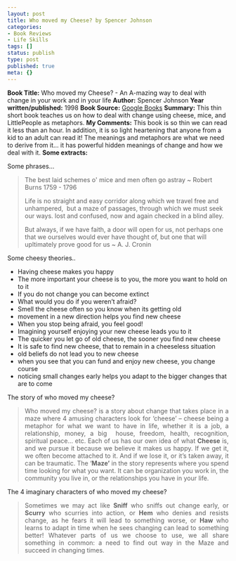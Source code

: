 ```yaml
---
layout: post
title: Who moved my Cheese? by Spencer Johnson
categories:
- Book Reviews
- Life Skills
tags: []
status: publish
type: post
published: true
meta: {}
---
```

<strong>Book Title:</strong> Who moved my Cheese? - An A-mazing way to deal with change in your work and in your life
<strong>Author:</strong> Spencer Johnson
<strong>Year written/published:</strong> 1998
<strong>Book Source:</strong> <a href="http://books.google.com/books?id=aDvqGQAACAAJ&amp;dq=who+moved+my+cheese">Google Books</a>
<strong>Summary:</strong> This thin short book teaches us on how to deal with change using cheese, mice, and LittlePeople as metaphors.
<strong>My Comments:</strong> This book is so thin we can read it less than an hour. In addition, it is so light heartening that anyone from a kid to an adult can read it! The meanings and metaphors are what we need to derive from it… it has powerful hidden meanings of change and how we deal with it.
<strong>Some extracts:</strong>

Some phrases...
<blockquote>The best laid schemes o' mice and men often go astray
~ Robert Burns
1759 - 1796

Life is no straight and easy corridor along
which we travel free and unhampered, 
but a maze of passages,
through which we must seek our ways.
lost and confused, now and again
checked in a blind alley.

But always, if we have faith,
a door will open for us,
not perhaps one that we ourselves
would ever have thought of,
but one that will upltimately
prove good for us
~ A. J. Cronin</blockquote>
Some cheesy theories..
<ul>
	<li>Having cheese makes you happy</li>
	<li>The more important your cheese is to you, the more you want to hold on to it</li>
	<li>If you do not change you can become extinct</li>
	<li>What would you do if you weren’t afraid?</li>
	<li>Smell the cheese often so you know when its getting old</li>
	<li>movement in a new direction helps you find new cheese</li>
	<li>When you stop being afraid, you feel good!</li>
	<li>Imagining yourself enjoying your new cheese leads you to it</li>
	<li>The quicker you let go of old cheese, the sooner you find new cheese</li>
	<li>It is safe to find new cheese, that to remain in a cheeseless situation</li>
	<li>old beliefs do not lead you to new cheese</li>
	<li>when you see that you can fund and enjoy new cheese, you change course</li>
	<li>noticing small changes early helps you adapt to the bigger changes that are to come</li>
</ul>
The story of who moved my cheese?
<blockquote>
<p align="justify">Who moved my cheese? is a story about change that takes place in a maze where 4 amusing characters look for ‘cheese’ – cheese being a metaphor for what we want to have in life, whether it is a job, a relationship, money, a big  house, freedom, health, recognition, spiritual peace… etc.
Each of us has our own idea of what <strong>Cheese</strong> is, and we pursue it because we believe it makes us happy. If we get it, we often become attached to it. And if we lose it, or it’s taken away, it can be traumatic.
The ‘<strong>Maze’</strong> in the story represents where you spend time looking for what you want. It can be organization you work in, the community you live in, or the relationships you have in your life.</blockquote>
The 4 imaginary characters of who moved my cheese?
<blockquote>
<p align="justify">Sometimes we may act like <strong>Sniff</strong> who sniffs out change early, or <strong>Scurry</strong> who scurries into action, or <strong>Hem</strong> who denies and resists change, as he fears it will lead to something worse, or <strong>Haw</strong> who learns to adapt in time when he sees changing can lead to something better!
Whatever parts of us we choose to use, we all share something in common: a need to find out way in the Maze and succeed in changing times.</blockquote>
